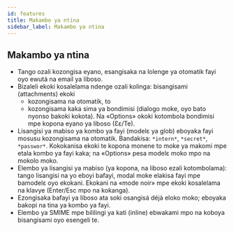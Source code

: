 ```yaml
---
id: features
title: Makambo ya ntina
sidebar_label: Makambo ya ntina
---
```


## Makambo ya ntina

- Tango ozali kozongisa eyano, esangisaka na lolenge ya otomatik fayi oyo ewutá na email ya liboso.
- Bizaleli ekoki kosalelama ndenge ozali kolinga: bisangisami (attachments) ekoki
  - kozongisama na otomatik, to
  - kozongisama kaka sima ya bondimisi (dialogo moke, oyo bato nyonso bakoki kokota). Na «Options» okoki kotombola bondimisi mpe kopona eyano ya liboso (Ɛɛ/Te).
- Lisangisi ya mabiso ya kombo ya fayi (modelɛ ya glob) eboyaka fayi mosusu kozongisama na otomatik. Bandakisa: `*intern*`, `*secret*`, `*passwor*`.
  Kokokanisa ekoki te kopona monene to moke ya makomi mpe etala kombo ya fayi kaka; na «Options» pesa modelɛ moko mpo na mokolo moko.
- Elembo ya lisangisi ya mabiso (ya kopona, na liboso ezali kotombolama): tango lisangisi na yo eboyi bafayi, modal moke elakisa fayi mpe bamodelɛ oyo ekokani. Ekokani na «mode noir» mpe ekoki kosalelama na klavye (Enter/Esc mpo na kokanga).
- Ezongisaka bafayi ya liboso ata soki osangisá déjà eloko moko; eboyaka bakopi na tina ya kombo ya fayi.
- Elembo ya SMIME mpe bililingi ya kati (inline) ebwakami mpo na koboya bisangisami oyo esengeli te.
